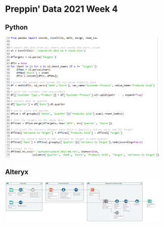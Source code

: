 # Preppin' Data 2021 Week 4

## Python
<a href="preppin-data-2021-04.py">
<img src="img-python-code-2021-04.png?raw=true" alt="Python code">
</a>

## Alteryx
<a href="/preppin-data-2021-04.yxmd">
<img src="img-alteryx-2021-04.png?raw=true" alt="Alteryx workflow">
</a>
